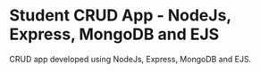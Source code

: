 # Student CRUD App - NodeJs, Express, MongoDB and EJS

CRUD app developed using NodeJs, Express, MongoDB and EJS.